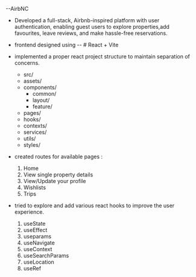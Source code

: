 --AirbNC

- Developed a full-stack, Airbnb-inspired platform with user authentication, enabling guest users to explore properties,add favourites, leave reviews, and make hassle-free reservations.

- frontend designed using -- # React + Vite

- implemented a proper react project structure to maintain separation of concerns.

  - src/
  - assets/
  - components/
    - common/
    - layout/
    - feature/
  - pages/
  - hooks/
  - contexts/
  - services/
  - utils/
  - styles/

- created routes for available pages :

  1.  Home
  2.  View single property details
  3.  View/Update your profile
  4.  Wishlists
  5.  Trips

- tried to explore and add various react hooks to improve the user experience.
  1.  useState
  2.  useEffect
  3.  useparams
  4.  useNavigate
  5.  useContext
  6.  useSearchParams
  7.  useLocation
  8.  useRef
